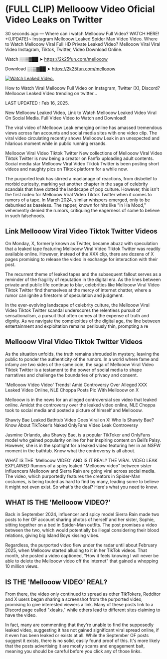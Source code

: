 # (FULL CLIP) Mellooow Video Oficial Video Leaks on Twitter

30 seconds ago — Where can i watch Mellooow Full Video? WATCH HERE! +(UPDATE)~ Instagram Mellooow Leaked Spider Man Video Video. Where to Watch Mellooow Viral Full HD Private Leaked Video? Mellooow Viral Viral Video Instagram, Tiktok, Twitter, Video Download Online.

Watch ░░▒▓██ ➤ https://2k25fun.com/mellooow

Download ░░▒▓██ ➤ https://2k25fun.com/mellooow

[![Watch Leaked Video.](https://miro.medium.com/v2/resize:fit:828/format:webp/1*cilzJN44JGOrTw9NJCrNHA.gif "Watch Leaked Video")](https://2k25fun.com/mellooow)

How to Watch Viral Mellooow Full Video on Instagram, Twitter (X), Discord? Mellooow Leaked Video trending on twitter...

LAST UPDATED : Feb 16, 2025.

New Mellooow Leaked Video, Link to Watch Mellooow Leaked Video Viral On Social Media. Full Video Video to Watch and Download!

The viral video of Mellooow Leak emerging online has amassed tremendous views across fan accounts and social media sites with one video clip. The viral video circulating recently shows Mellooow Leak in an unexpected and hilarious moment while in public running errands.

Mellooow Viral Video Tiktok Twitter New collections of Mellooow Viral Video Tiktok Twitter is now being a creator on Fanfix uploading adult contents. Social media star Mellooow Viral Video Tiktok Twitter is been posting short videos and naughty pics on Tiktok platform for a while now.

The purported leak has stirred a maelanage of reactions, from disbelief to morbid curiosity, marking yet another chapter in the saga of celebrity scandals that have dotted the landscape of pop culture. However, this isn't the first rodeo for Mellooow Viral Video Tiktok Twitter when it comes to rumors of a tape. In March 2024, similar whispers emerged, only to be debunked as baseless. The rapper, known for hits like "In Ha Mood," vehemently denied the rumors, critiquing the eagerness of some to believe in such falsehoods.

## Link Mellooow Viral Video Tiktok Twitter Videos

On Monday, X, formerly known as Twitter, became abuzz with speculation that a leaked tape featuring Mellooow Viral Video Tiktok Twitter was readily available online. However, instead of the XXX clip, there are dozens of X pages promising to release the video in exchange for interaction with their post.

The recurrent theme of leaked tapes and the subsequent fallout serves as a reminder of the fragility of reputation in the digital era. As the lines between private and public life continue to blur, celebrities like Mellooow Viral Video Tiktok Twitter find themselves at the mercy of internet chatter, where a rumor can ignite a firestorm of speculation and judgment.

In the ever-evolving landscape of celebrity culture, the Mellooow Viral Video Tiktok Twitter scandal underscores the relentless pursuit of sensationalism, a pursuit that often comes at the expense of truth and dignity. As we navigate the complexities of the digital age, the line between entertainment and exploitation remains perilously thin, prompting a re

##  Mellooow Viral Video Tiktok Twitter Videos

As the situation unfolds, the truth remains shrouded in mystery, leaving the public to ponder the authenticity of the rumors. In a world where fame and infamy are two sides of the same coin, the saga of Mellooow Viral Video Tiktok Twitter is a testament to the power of social media to shape narratives and challenge the boundaries of privacy and consent.

'Mellooow Video Video' Trends! Amid Controversy Over Alleged XXX Leaked Video Online, NLE Choppa Posts Pic With Mellooow on X

Mellooow is in the news for an alleged controversial sex video that leaked online. Amidst the controversy over the leaked video online, NLE Choppa took to social media and posted a picture of himself and Mellooow.

Shawty Bae Leaked Bathtub Video Goes Viral on X! Who Is Shawty Bae? Know About TikToker’s Naked OnlyFans Video Leak Controversy

Jasmine Orlando, aka Shawty Bae, is a popular TikToker and OnlyFans model who gained popularity online for her inspiring content on Bell’s Palsy. However, she is in the spotlight for a leaked video featuring her in an NSFW moment in the bathtub. Know what the controversy is all about.

WHAT IS THE 'Mellooow VIDEO' AND IS IT REAL? THE VIRAL VIDEO LEAK EXPLAINED Rumors of a spicy leaked "Mellooow video" between sister influencers Mellooow and Sierra Rain are going viral across social media. The video, which purportedly features the creators in Spider-Man costumes, is being touted as hard to find by many, leading some to believe it might not even exist. So what's the deal? Here's what you need to know.

## WHAT IS THE 'Mellooow VIDEO?'

Back in September 2024, influencer and spicy model Sierra Rain made two posts to her OF account sharing photos of herself and her sister, Sophie, sitting together on a bed in Spider-Man outfits. The post promises a video between the two, which would potentially be illegal considering their blood relations, giving big Island Boys kissing vibes.

Regardless, the purported video flew under the radar until about February 2025, when Mellooow started alluding to it in her TikTok videos. That month, she posted a video captioned, "How it feels knowing I will never be able to delete the Mellooow video off the internet" that gained a whopping 10 million views.

## IS THE 'Mellooow VIDEO' REAL?

From there, the video only continued to spread as other TikTokers, Redditor and X users began sharing a screenshot from the purported video, promising to give interested viewers a link. Many of these posts link to a Discord page called "xleaks," while others lead to different sites claiming to have the video.

In fact, many are commenting that they're unable to find the supposedly leaked video, suggesting it has not gained significant viral spread online, if it even has been leaked or exists at all. While the September OF posts suggest it exists, there is no solid, easily found proof of this. It's more likely that the posts advertising it are mostly scams and engagement bait, meaning you should be careful before you click any of those links.